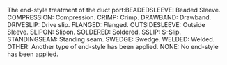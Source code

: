 The end-style treatment of the duct port:BEADEDSLEEVE: Beaded Sleeve.
COMPRESSION: Compression.
CRIMP: Crimp.
DRAWBAND: Drawband.
DRIVESLIP: Drive slip.
FLANGED: Flanged.
OUTSIDESLEEVE: Outside Sleeve.
SLIPON: Slipon.
SOLDERED: Soldered.
SSLIP: S-Slip.
STANDINGSEAM: Standing seam.
SWEDGE: Swedge.
WELDED: Welded.
OTHER: Another type of end-style has been applied.
NONE: No end-style has been applied.
